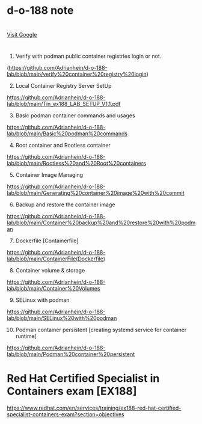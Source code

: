 # 
# 
# d-o-188 note
# 
[Visit Google](https://www.google.com)
# 
1) Verify with podman public container registries login or not.

(https://github.com/Adrianhein/d-o-188-lab/blob/main/verify%20container%20registry%20login)

2) Local Container Registry Server SetUp

https://github.com/Adrianhein/d-o-188-lab/blob/main/Tin_ex188_LAB_SETUP_V1.1.pdf

3) Basic podman container commands and usages

https://github.com/Adrianhein/d-o-188-lab/blob/main/Basic%20podman%20commands

4) Root container and Rootless container

https://github.com/Adrianhein/d-o-188-lab/blob/main/Rootless%20and%20Root%20containers

5) Container Image Managing

https://github.com/Adrianhein/d-o-188-lab/blob/main/Generating%20container%20image%20with%20commit

6) Backup and restore the container image

https://github.com/Adrianhein/d-o-188-lab/blob/main/Container%20backup%20and%20restore%20with%20podman

7) Dockerfile [Containerfile]

https://github.com/Adrianhein/d-o-188-lab/blob/main/ContainerFile(Dockerfile)

8) Container volume & storage

https://github.com/Adrianhein/d-o-188-lab/blob/main/Container%20Volumes

9) SELinux with podman

https://github.com/Adrianhein/d-o-188-lab/blob/main/SELinux%20with%20podman

10) Podman container persistent [creating systemd service for container runtime]

https://github.com/Adrianhein/d-o-188-lab/blob/main/Podman%20container%20persistent


# 
# Red Hat Certified Specialist in Containers exam [EX188]

https://www.redhat.com/en/services/training/ex188-red-hat-certified-specialist-containers-exam?section=objectives


